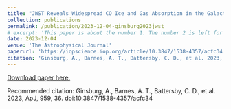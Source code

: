 ```yaml
---
title: "JWST Reveals Widespread CO Ice and Gas Absorption in the Galactic Center Cloud G0.253+0.016"
collection: publications
permalink: /publication/2023-12-04-ginsburg2023jwst
# excerpt: 'This paper is about the number 1. The number 2 is left for future work.'
date: 2023-12-04
venue: 'The Astrophysical Journal'
paperurl: 'https://iopscience.iop.org/article/10.3847/1538-4357/acfc34'
citation: 'Ginsburg, A., Barnes, A. T., Battersby, C. D., et al. 2023, ApJ, 959, 36. doi:10.3847/1538-4357/acfc34'
---
```


[Download paper here.](https://iopscience.iop.org/article/10.3847/1538-4357/acfc34)

Recommended citation: Ginsburg, A., Barnes, A. T., Battersby, C. D., et al. 2023, ApJ, 959, 36. doi:10.3847/1538-4357/acfc34
